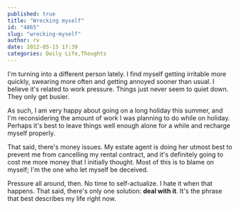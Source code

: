 ```yaml
---
published: true
title: "Wrecking myself"
id: "4865"
slug: "wrecking-myself"
author: rv
date: 2012-05-15 17:39
categories: Daily Life,Thoughts
---
```

I'm turning into a different person lately. I find myself getting irritable more quickly, swearing more often and getting annoyed sooner than usual. I believe it's related to work pressure. Things just never seem to quiet down. They only get busier.

As such, I am very happy about going on a long holiday this summer, and I'm reconsidering the amount of work I was planning to do while on holiday. Perhaps it's best to leave things well enough alone for a while and recharge myself properly.

That said, there's money issues. My estate agent is doing her utmost best to prevent me from cancelling my rental contract, and it's definitely going to cost me more money that I initially thought. Most of this is to blame on myself; I'm the one who let myself be deceived.

Pressure all around, then. No time to self-actualize. I hate it when that happens. That said, there's only one solution: <strong>deal with it</strong>. It's the phrase that best describes my life right now.